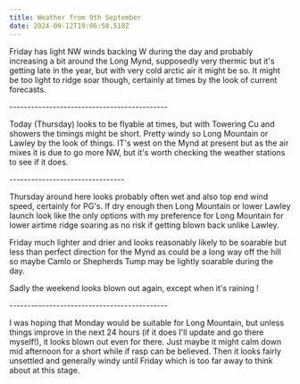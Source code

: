 ```yaml
---
title: Weather from 9th September
date: 2024-09-12T19:06:58.518Z
---
```

Friday has light NW winds backing W during the day and probably increasing a bit around the Long Mynd, supposedly very thermic but it's getting late in the year, but with very cold arctic air it might be so.  It might be too light to ridge soar though, certainly at times by the look of current forecasts.

\--------------------------------------------

Today (Thursday) looks to be flyable at times, but with Towering Cu and showers the timings might be short.  Pretty windy so Long Mountain or Lawley by the look of things.  IT's west on the Mynd at present but as the air mixes it is due to go more NW, but it's worth checking the weather stations to see if it does.

\--------------------------------

Thursday around here looks probably often wet and also top end wind speed, certainly for PG's.  If dry enough then Long Mountain or lower Lawley launch look like the only options with my preference for Long Mountain for lower airtime ridge soaring as no risk if getting blown back unlike Lawley.

Friday much lighter and drier and looks reasonably likely to be soarable but less than perfect direction for the Mynd as could be a long way off the hill so maybe Camlo or Shepherds Tump may be lightly soarable during the day.

Sadly the weekend looks blown out again, except when it's raining !

\--------------------------------------------

I was hoping that Monday would be suitable for Long Mountain, but unless things improve in the next 24 hours (if it does I'll update and go there myself!), it looks blown out even for there.  Just maybe it might calm down mid afternoon for a short while if rasp can be believed.  Then it looks fairly unsettled and generally windy until Friday which is too far away to think about at this stage.